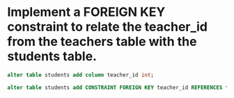 # Implement a FOREIGN KEY constraint to relate the teacher_id from the teachers table with the students table. 

```sql
alter table students add column teacher_id int;

alter table students add CONSTRAINT FOREIGN KEY teacher_id REFERENCES teachers(teacher_id);
```